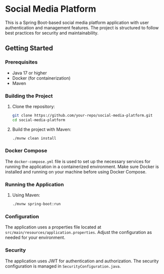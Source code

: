 

# Social Media Platform

This is a Spring Boot-based social media platform application with user authentication and management features. The project is structured to follow best practices for security and maintainability.

## Getting Started

### Prerequisites

- Java 17 or higher
- Docker (for containerization)
- Maven

### Building the Project

1. Clone the repository:

   ```sh
   git clone https://github.com/your-repo/social-media-platform.git
   cd social-media-platform
   ```

2. Build the project with Maven:

   ```sh
   ./mvnw clean install
   ```



### Docker Compose

The `docker-compose.yml` file is used to set up the necessary services for running the application in a containerized environment. Make sure Docker is installed and running on your machine before using Docker Compose.

### Running the Application

1. Using Maven:

   ```sh
   ./mvnw spring-boot:run
   ```
   
### Configuration

The application uses a properties file located at `src/main/resources/application.properties`. Adjust the configuration as needed for your environment.

### Security

The application uses JWT for authentication and authorization. The security configuration is managed in `SecurityConfiguration.java`.